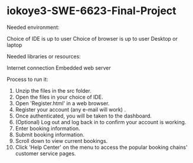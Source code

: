 # iokoye3-SWE-6623-Final-Project

Needed environment:

Choice of IDE is up to user
Choice of browser is up to user
Desktop or laptop

Needed libraries or resources:

Internet connection
Embedded web server

Process to run it:

1. Unzip the files in the src folder.
2. Open the files in your choice of IDE.
3. Open 'Register.html' in a web browser.
4. Register your account (any e-mail will work) .
5. Once authenticated, you will be taken to the dashboard.
6. (Optional) Log out and log back in to confirm your account is working.
7. Enter booking information.
8. Submit booking information.
9. Scroll down to view current bookings.
10. Click 'Help Center' on the menu to access the popular booking chains' customer service pages.
